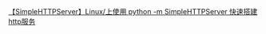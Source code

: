 [【SimpleHTTPServer】Linux/上使用 python -m SimpleHTTPServer 快速搭建http服务](https://blog.csdn.net/michaelwoshi/article/details/102991018)
